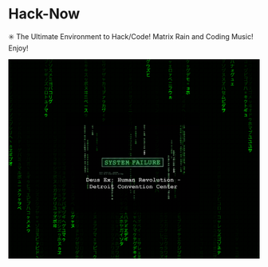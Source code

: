 # Hack-Now
:eight_spoked_asterisk: The Ultimate Environment to Hack/Code! Matrix Rain and Coding Music! Enjoy!

![Matrix Rain](matrix-rain.png?raw=true)
